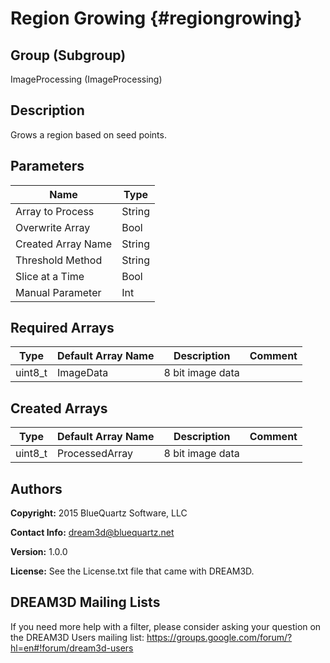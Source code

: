 Region Growing {#regiongrowing}
=====

## Group (Subgroup) ##
ImageProcessing (ImageProcessing)


## Description ##
Grows a region based on seed points. 

## Parameters ##
| Name             | Type |
|------------------|------|
| Array to Process | String |
| Overwrite Array| Bool |
| Created Array Name | String |
| Threshold Method | String |
| Slice at a Time | Bool|
| Manual Parameter | Int |

## Required Arrays ##

| Type | Default Array Name | Description | Comment |
|------|--------------------|-------------|---------|
| uint8_t | ImageData | 8 bit image data       | |


## Created Arrays ##

| Type | Default Array Name | Description | Comment |
|------|--------------------|-------------|---------|
| uint8_t | ProcessedArray | 8 bit image data       | |



## Authors ##

**Copyright:** 2015 BlueQuartz Software, LLC

**Contact Info:** dream3d@bluequartz.net

**Version:** 1.0.0

**License:**  See the License.txt file that came with DREAM3D.

## DREAM3D Mailing Lists ##

If you need more help with a filter, please consider asking your question on the DREAM3D Users mailing list:
https://groups.google.com/forum/?hl=en#!forum/dream3d-users




